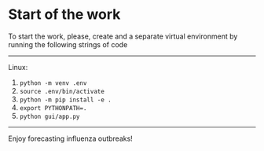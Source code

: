 # Start of the work


To start the work, please, create and a separate virtual environment by running the following strings 
of code 

------------------------------------------------------------------
Linux:

1) ```python -m venv .env ```
2) ```source .env/bin/activate ```
3) ```python -m pip install -e . ```
4) ```export PYTHONPATH=.```
5) ```python gui/app.py ```
------------------------------------------------------------------
Enjoy forecasting influenza outbreaks!

